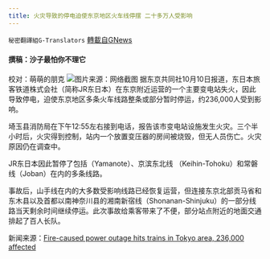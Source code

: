 ```yaml
---
title: 火灾导致的停电迫使东京地区火车线停摆 二十多万人受影响
---
```

`秘密翻譯組G-Translators` [轉載自GNews](https://gnews.org/zh-hans/1586449/)

#### 撰稿：沙子最怕你不理它
校对：萌萌的朋克
![](https://assets.gnews.org/wp-content/uploads/2021/10/3-29.jpg)图片来源：网络截图
据东京共同社10月10日报道，东日本旅客铁道株式会社（简称JR东日本）在东京附近运营的一个主要变电站失火，因此导致停电，迫使东京地区多条火车线路整条或部分暂时停运，约236,000人受到影响。

埼玉县消防局在下午12:55左右接到电话，报告该市变电站设施发生火灾。三个半小时后，火灾得到控制，站内一个放置变压器的房间被烧毁，但无人员伤亡。火灾原因仍在调查中。

JR东日本因此暂停了包括（Yamanote）、京滨东北线 （Keihin-Tohoku）和常磐线（Joban）在内的多条线路。

事故后，山手线在内的大多数受影响线路已经恢复运营，但连接东京北部贡马省和东木县以及首都以南神奈川县的湘南新宿线（Shonanan-Shinjuku）的一部分线路当天剩余时间继续停运。此次事故给乘客带来了不便，部分站点附近的地面交通排起了百人长队。

新闻来源：[Fire-caused power outage hits trains in Tokyo area, 236,000 affected](https://english.kyodonews.net/news/2021/10/44b40774fe01-breaking-news-extensive-power-outage-hits-jr-trains-in-tokyo-area.html)
